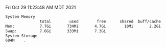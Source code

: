 Fri Oct 29 11:23:48 AM MDT 2021
```bash
System Memory
               total        used        free      shared  buff/cache   available
Mem:           7.7Gi       734Mi       4.7Gi        10Mi       2.2Gi       6.6Gi
Swap:          7.6Gi       333Mi       7.3Gi
System Storage
684M	.
```
```bash
